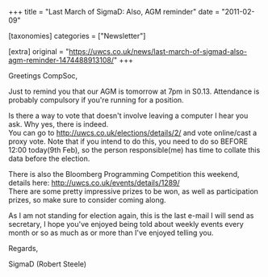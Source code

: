 +++
title = "Last March of SigmaD: Also, AGM reminder"
date = "2011-02-09"

[taxonomies]
categories = ["Newsletter"]

[extra]
original = "https://uwcs.co.uk/news/last-march-of-sigmad-also-agm-reminder-1474488913108/"
+++

Greetings CompSoc,

Just to remind you that our AGM is tomorrow at 7pm in S0.13. Attendance is probably compulsory if you're running for a position.

Is there a way to vote that doesn't involve leaving a computer I hear you ask. Why yes, there is indeed.  
You can go to http://uwcs.co.uk/elections/details/2/ and vote online/cast a proxy vote. Note that if you intend to do this, you need to do so BEFORE 12:00 today(9th Feb), so the person responsible(me) has time to collate this data before the election.

There is also the Bloomberg Programming Competition this weekend, details here: http://uwcs.co.uk/events/details/1289/  
There are some pretty impressive prizes to be won, as well as participation prizes, so make sure to consider coming along.

As I am not standing for election again, this is the last e-mail I will send as secretary, I hope you've enjoyed being told about weekly events every month or so as much as or more than I've enjoyed telling you.

Regards,

SigmaD (Robert Steele)

